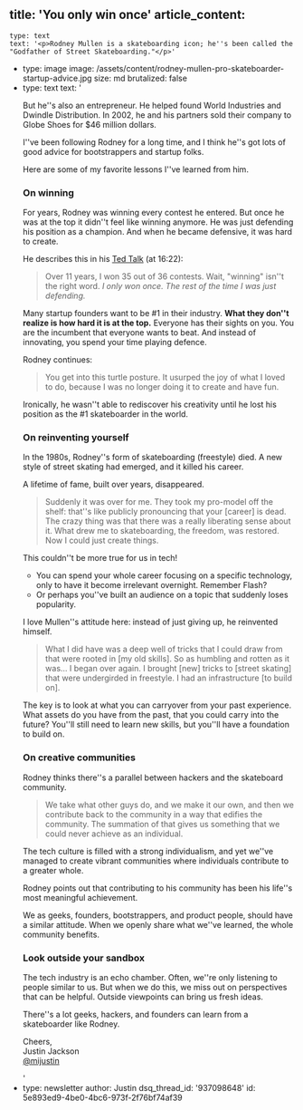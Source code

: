 title: 'You only win once'
article_content:
  -
    type: text
    text: '<p>Rodney Mullen is a skateboarding icon; he''s been called the "Godfather of Street Skateboarding."</p>'
  -
    type: image
    image: /assets/content/rodney-mullen-pro-skateboarder-startup-advice.jpg
    size: md
    brutalized: false
  -
    type: text
    text: '<p>But he''s also an entrepreneur. He helped found World Industries and Dwindle Distribution. In 2002, he and his partners sold their company to Globe Shoes for $46 million dollars.</p><p>I''ve been following Rodney for a long time, and I think he''s got lots of good advice for bootstrappers and startup folks.</p><p>Here are some of my favorite lessons I''ve learned from him.</p><h3>On winning</h3><p>For years, Rodney was winning every contest he entered. But once he was at the top it didn''t feel like winning anymore. He was just defending his position as a champion. And when he became defensive, it was hard to create.</p><p>He describes this in his <a href="https://www.youtube.com/watch?v=gwjlDBjNzXk&amp;feature=youtu.be">Ted Talk</a>&nbsp;(at 16:22):</p><blockquote><p>Over 11 years, I won 35 out of 36 contests. Wait, "winning" isn''t the right word.&nbsp;<i>I only won once. The rest of the time I was just defending.</i></p></blockquote><p>Many startup founders want to be #1 in their industry. <strong>What they don''t realize is how hard it is at the top.</strong>&nbsp;Everyone has their sights on you. You are the incumbent that everyone wants to beat. And instead of innovating, you spend your time playing defence.<br></p><p>Rodney continues:</p><blockquote><p>You get into this turtle posture. It usurped the joy of what I loved to do, because I was no longer doing it to create and have fun.</p></blockquote><p>Ironically, he wasn''t able to rediscover his creativity until he lost his position as the #1 skateboarder in the world.<br></p><h3>On reinventing yourself</h3><p>In the 1980s, Rodney''s form of skateboarding (freestyle) died. A new style of street skating had emerged, and it killed his career.</p><p>A lifetime of fame, built over years, disappeared.&nbsp;</p><blockquote><p>Suddenly it was over for me. They took my pro-model off the shelf: that''s like publicly pronouncing that your [career] is dead. The crazy thing was that there was a really liberating sense about it. What drew me to skateboarding, the freedom, was restored. Now I could just create things.</p></blockquote><p>This couldn''t be more true for us in tech!</p><ul><li>You can spend your whole career focusing on a specific technology, only to have it become irrelevant overnight. Remember Flash?</li><li>Or perhaps you''ve built an audience on a topic that suddenly loses popularity.</li></ul><p>I love Mullen''s attitude here: instead of just giving up, he reinvented himself.</p><blockquote><p>What I did have was a deep well of tricks that I could draw from that were rooted in [my old skills]. So as humbling and rotten as it was… I began over again. I brought [new] tricks to [street skating] that were undergirded in freestyle. I had an infrastructure [to build on].</p></blockquote><p>The key is to look at what you can carryover from your past experience. What assets do you have from the past, that you could carry into the future? You''ll still need to learn new skills, but you''ll have a foundation to build on.</p><h3>On creative communities</h3><p>Rodney thinks there''s a parallel between hackers and the skateboard community.</p><blockquote><p>We take what other guys do, and we make it our own, and then we contribute back to the community in a way that edifies the community. The summation of that gives us something that we could never achieve as an individual.</p></blockquote><p>The tech culture is filled with a strong individualism, and yet we''ve managed to create vibrant communities where individuals contribute to a greater whole.&nbsp;</p><p>Rodney points out that contributing to his community has been his life''s most meaningful achievement.</p><p>We as geeks, founders, bootstrappers, and product people, should have a similar attitude. When we openly share what we''ve learned, the whole community benefits.</p><h3>Look outside your sandbox</h3><p>The tech industry is an echo chamber. Often, we''re only listening to people similar to us. But when we do this, we miss out on perspectives that can be helpful. Outside viewpoints can bring us fresh ideas.</p><p>There''s a lot geeks, hackers, and founders can learn from a skateboarder like Rodney.</p><p>Cheers,<br>Justin Jackson<br><a href="https://twitter.com/mijustin">@mijustin</a></p>'
  -
    type: newsletter
author: Justin
dsq_thread_id: '937098648'
id: 5e893ed9-4be0-4bc6-973f-2f76bf74af39
